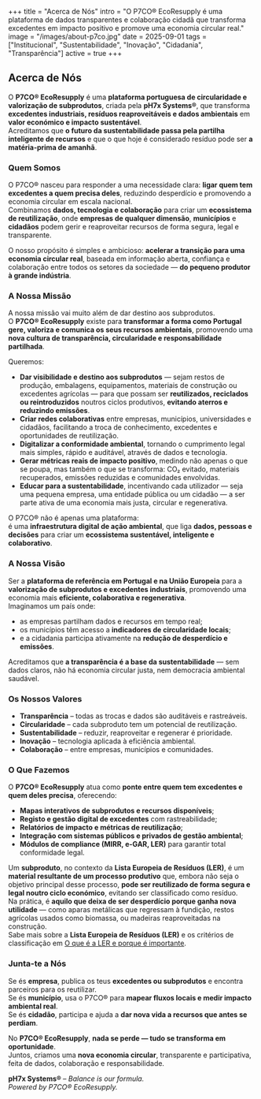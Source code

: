 +++
title = "Acerca de Nós"
intro = "O P7CO® EcoResupply é uma plataforma de dados transparentes e colaboração cidadã que transforma excedentes em impacto positivo e promove uma economia circular real."
image = "/images/about-p7co.jpg"
date = 2025-09-01
tags = ["Institucional", "Sustentabilidade", "Inovação", "Cidadania", "Transparência"]
active = true
+++

## Acerca de Nós

O **P7CO® EcoResupply** é uma **plataforma portuguesa de circularidade e valorização de subprodutos**, criada pela **pH7x Systems®**, que transforma **excedentes industriais, resíduos reaproveitáveis e dados ambientais** em **valor económico e impacto sustentável**.  
Acreditamos que **o futuro da sustentabilidade passa pela partilha inteligente de recursos** e que o que hoje é considerado resíduo pode ser **a matéria-prima de amanhã**.

### Quem Somos
O P7CO® nasceu para responder a uma necessidade clara: **ligar quem tem excedentes a quem precisa deles**, reduzindo desperdício e promovendo a economia circular em escala nacional.  
Combinamos **dados, tecnologia e colaboração** para criar um **ecossistema de reutilização**, onde **empresas de qualquer dimensão**, **municípios** e **cidadãos** podem gerir e reaproveitar recursos de forma segura, legal e transparente.  

O nosso propósito é simples e ambicioso: **acelerar a transição para uma economia circular real**, baseada em informação aberta, confiança e colaboração entre todos os setores da sociedade — **do pequeno produtor à grande indústria**.

### A Nossa Missão
A nossa missão vai muito além de dar destino aos subprodutos.  
O **P7CO® EcoResupply** existe para **transformar a forma como Portugal gere, valoriza e comunica os seus recursos ambientais**, promovendo uma **nova cultura de transparência, circularidade e responsabilidade partilhada**.  

Queremos:
- **Dar visibilidade e destino aos subprodutos** — sejam restos de produção, embalagens, equipamentos, materiais de construção ou excedentes agrícolas — para que possam ser **reutilizados, reciclados ou reintroduzidos** noutros ciclos produtivos, **evitando aterros e reduzindo emissões**.  
- **Criar redes colaborativas** entre empresas, municípios, universidades e cidadãos, facilitando a troca de conhecimento, excedentes e oportunidades de reutilização.  
- **Digitalizar a conformidade ambiental**, tornando o cumprimento legal mais simples, rápido e auditável, através de dados e tecnologia.  
- **Gerar métricas reais de impacto positivo**, medindo não apenas o que se poupa, mas também o que se transforma: CO₂ evitado, materiais recuperados, emissões reduzidas e comunidades envolvidas.  
- **Educar para a sustentabilidade**, incentivando cada utilizador — seja uma pequena empresa, uma entidade pública ou um cidadão — a ser parte ativa de uma economia mais justa, circular e regenerativa.

O P7CO® não é apenas uma plataforma:  
é uma **infraestrutura digital de ação ambiental**, que liga **dados, pessoas e decisões** para criar um **ecossistema sustentável, inteligente e colaborativo**.

### A Nossa Visão
Ser a **plataforma de referência em Portugal e na União Europeia** para a **valorização de subprodutos e excedentes industriais**, promovendo uma economia mais **eficiente, colaborativa e regenerativa**.  
Imaginamos um país onde:
- as empresas partilham dados e recursos em tempo real;  
- os municípios têm acesso a **indicadores de circularidade locais**;  
- e a cidadania participa ativamente na **redução de desperdício e emissões**.

Acreditamos que **a transparência é a base da sustentabilidade** — sem dados claros, não há economia circular justa, nem democracia ambiental saudável.

### Os Nossos Valores
- **Transparência** – todas as trocas e dados são auditáveis e rastreáveis.  
- **Circularidade** – cada subproduto tem um potencial de reutilização.  
- **Sustentabilidade** – reduzir, reaproveitar e regenerar é prioridade.  
- **Inovação** – tecnologia aplicada à eficiência ambiental.  
- **Colaboração** – entre empresas, municípios e comunidades.  

### O Que Fazemos
O **P7CO® EcoResupply** atua como **ponte entre quem tem excedentes e quem deles precisa**, oferecendo:
- **Mapas interativos de subprodutos e recursos disponíveis**;  
- **Registo e gestão digital de excedentes** com rastreabilidade;  
- **Relatórios de impacto e métricas de reutilização**;  
- **Integração com sistemas públicos e privados de gestão ambiental**;  
- **Módulos de compliance (MIRR, e-GAR, LER)** para garantir total conformidade legal.

Um **subproduto**, no contexto da **Lista Europeia de Resíduos (LER)**, é um **material resultante de um processo produtivo** que, embora não seja o objetivo principal desse processo, **pode ser reutilizado de forma segura e legal noutro ciclo económico**, evitando ser classificado como resíduo.  
Na prática, é **aquilo que deixa de ser desperdício porque ganha nova utilidade** — como aparas metálicas que regressam à fundição, restos agrícolas usados como biomassa, ou madeiras reaproveitadas na construção.  
Sabe mais sobre a **Lista Europeia de Resíduos (LER)** e os critérios de classificação em [O que é a LER e porque é importante](/pt/blog/detalhe/c-ler).

### Junta-te a Nós
Se és **empresa**, publica os teus **excedentes ou subprodutos** e encontra parceiros para os reutilizar.  
Se és **município**, usa o P7CO® para **mapear fluxos locais e medir impacto ambiental real**.  
Se és **cidadão**, participa e ajuda a **dar nova vida a recursos que antes se perdiam**.

No **P7CO® EcoResupply**, **nada se perde — tudo se transforma em oportunidade**.  
Juntos, criamos uma **nova economia circular**, transparente e participativa, feita de dados, colaboração e responsabilidade.

**pH7x Systems®** – *Balance is our formula.*  
*Powered by P7CO® EcoResupply.*
